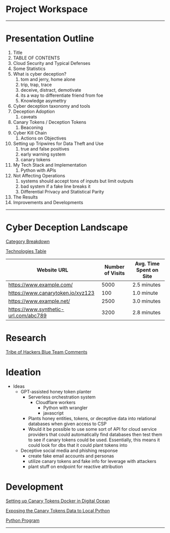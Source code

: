 # Project Workspace

---

# Presentation Outline

1. Title
2. TABLE OF CONTENTS
3. Cloud Security and Typical Defenses
4. Some Statistics
5. What is cyber deception?
    1. tom and jerry, home alone
    2. trip, trap, trace
    3. deceive, distract, demotivate
    4. its a way to differentiate friend from foe
    5. Knowledge asymettry
6. Cyber deception taxonomy and tools
7. Deception Adoption
    1. caveats
8. Canary Tokens / Deception Tokens
    1. Beaconing
9. Cyber Kill Chain
    1. Actions on Objectives
10. Setting up Tripwires for Data Theft and Use
    1. true and false positives
    2. early warning system
    3. canary tokens 
11. My Tech Stack and Implementation
    1. Python with APIs
12. Not Affecting Operations
    1. systems should accept tons of inputs but limit outputs
    2. bad system if a fake line breaks it
    3. Differential Privacy and Statistical Parity
13. The Results
14. Improvements and Developments

---

# Cyber Deception Landscape

[Category Breakdown](Project%20Workspace/Category%20Breakdown.md)

[Technologies Table](Project%20Workspace/Technologies%20Table.md)

| Website URL | Number of Visits | Avg. Time Spent on Site |
| --- | --- | --- |
| https://www.example.com/ | 5000 | 2.5 minutes |
| https://www.canarytoken.io/xyz123 | 100 | 1.0 minute |
| https://www.example.net/ | 2500 | 3.0 minutes |
| https://www.synthetic-url.com/abc789 | 3200 | 2.8 minutes |

# Research

[Tribe of Hackers Blue Team Comments](Project%20Workspace/Tribe%20of%20Hackers%20Blue%20Team%20Comments.md)

# Ideation

- Ideas
    - GPT-assisted honey token planter
        - Serverless orchestration system
            - Cloudflare workers
                - Python with wrangler
                - javascript
        - Plants honey entities, tokens, or deceptive data into relational databases when given access to CSP
        - Would it be possible to use some sort of API for cloud service providers that could automatically find databases then test them to see if canary tokens could be used.  Essentially, this means it could look for dbs that it could plant tokens into
    - Deceptive social media and phishing response
        - create fake email accounts and personas
        - utilize canary tokens and fake 
         info for leverage with attackers
        - plant stuff on endpoint for reactive attribution

# Development

[Setting up Canary Tokens Docker in Digital Ocean](Project%20Workspace/Setting%20up%20Canary%20Tokens%20Docker%20in%20Digital%20Ocean.md)

[Exposing the Canary Tokens Data to Local Python](Project%20Workspace/Exposing%20the%20Canary%20Tokens%20Data%20to%20Local%20Python.md)

[Python Program](Project%20Workspace/Python%20Program.md)

---
